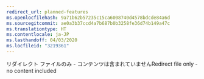 ```yaml
---
redirect_url: planned-features
ms.openlocfilehash: 9a71b62b57235c15ca6008740d4578bdcde84a6d
ms.sourcegitcommit: ae0a3b37ccd4a7b687b0b3258fe36d74b149a47c
ms.translationtype: HT
ms.contentlocale: ja-JP
ms.lasthandoff: 04/03/2020
ms.locfileid: "3219361"
---
```

<span data-ttu-id="aefb6-101">リダイレクト ファイルのみ - コンテンツは含まれていません</span><span class="sxs-lookup"><span data-stu-id="aefb6-101">Redirect file only - no content included</span></span>